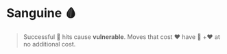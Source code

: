 # __Sanguine__ 🩸 
> Successful :no_entry_sign: hits cause __vulnerable__. Moves that cost :heart: have :twisted_rightwards_arrows: +:heart: at no additional cost.
